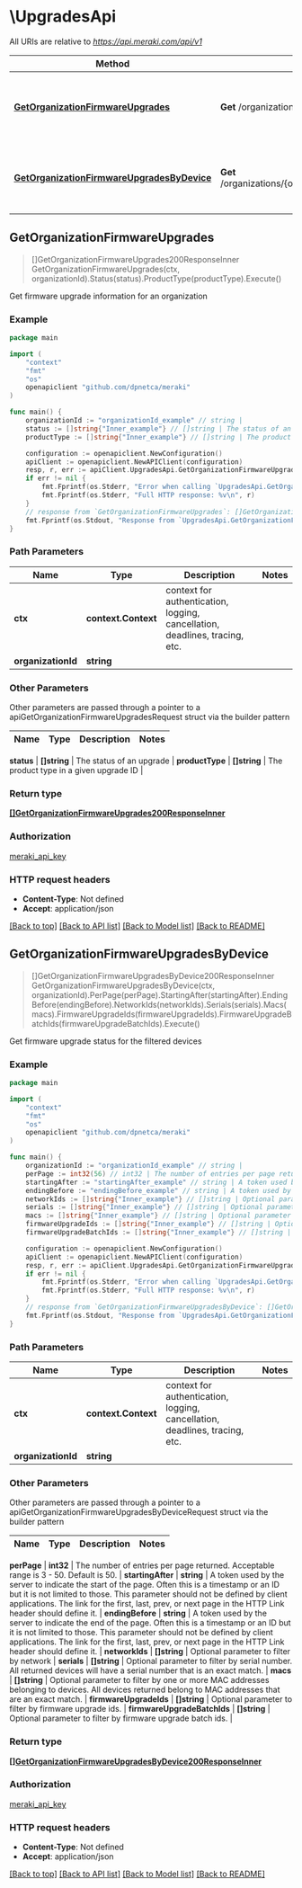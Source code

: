 # \UpgradesApi

All URIs are relative to *https://api.meraki.com/api/v1*

Method | HTTP request | Description
------------- | ------------- | -------------
[**GetOrganizationFirmwareUpgrades**](UpgradesApi.md#GetOrganizationFirmwareUpgrades) | **Get** /organizations/{organizationId}/firmware/upgrades | Get firmware upgrade information for an organization
[**GetOrganizationFirmwareUpgradesByDevice**](UpgradesApi.md#GetOrganizationFirmwareUpgradesByDevice) | **Get** /organizations/{organizationId}/firmware/upgrades/byDevice | Get firmware upgrade status for the filtered devices



## GetOrganizationFirmwareUpgrades

> []GetOrganizationFirmwareUpgrades200ResponseInner GetOrganizationFirmwareUpgrades(ctx, organizationId).Status(status).ProductType(productType).Execute()

Get firmware upgrade information for an organization



### Example

```go
package main

import (
    "context"
    "fmt"
    "os"
    openapiclient "github.com/dpnetca/meraki"
)

func main() {
    organizationId := "organizationId_example" // string | 
    status := []string{"Inner_example"} // []string | The status of an upgrade  (optional)
    productType := []string{"Inner_example"} // []string | The product type in a given upgrade ID (optional)

    configuration := openapiclient.NewConfiguration()
    apiClient := openapiclient.NewAPIClient(configuration)
    resp, r, err := apiClient.UpgradesApi.GetOrganizationFirmwareUpgrades(context.Background(), organizationId).Status(status).ProductType(productType).Execute()
    if err != nil {
        fmt.Fprintf(os.Stderr, "Error when calling `UpgradesApi.GetOrganizationFirmwareUpgrades``: %v\n", err)
        fmt.Fprintf(os.Stderr, "Full HTTP response: %v\n", r)
    }
    // response from `GetOrganizationFirmwareUpgrades`: []GetOrganizationFirmwareUpgrades200ResponseInner
    fmt.Fprintf(os.Stdout, "Response from `UpgradesApi.GetOrganizationFirmwareUpgrades`: %v\n", resp)
}
```

### Path Parameters


Name | Type | Description  | Notes
------------- | ------------- | ------------- | -------------
**ctx** | **context.Context** | context for authentication, logging, cancellation, deadlines, tracing, etc.
**organizationId** | **string** |  | 

### Other Parameters

Other parameters are passed through a pointer to a apiGetOrganizationFirmwareUpgradesRequest struct via the builder pattern


Name | Type | Description  | Notes
------------- | ------------- | ------------- | -------------

 **status** | **[]string** | The status of an upgrade  | 
 **productType** | **[]string** | The product type in a given upgrade ID | 

### Return type

[**[]GetOrganizationFirmwareUpgrades200ResponseInner**](GetOrganizationFirmwareUpgrades200ResponseInner.md)

### Authorization

[meraki_api_key](../README.md#meraki_api_key)

### HTTP request headers

- **Content-Type**: Not defined
- **Accept**: application/json

[[Back to top]](#) [[Back to API list]](../README.md#documentation-for-api-endpoints)
[[Back to Model list]](../README.md#documentation-for-models)
[[Back to README]](../README.md)


## GetOrganizationFirmwareUpgradesByDevice

> []GetOrganizationFirmwareUpgradesByDevice200ResponseInner GetOrganizationFirmwareUpgradesByDevice(ctx, organizationId).PerPage(perPage).StartingAfter(startingAfter).EndingBefore(endingBefore).NetworkIds(networkIds).Serials(serials).Macs(macs).FirmwareUpgradeIds(firmwareUpgradeIds).FirmwareUpgradeBatchIds(firmwareUpgradeBatchIds).Execute()

Get firmware upgrade status for the filtered devices



### Example

```go
package main

import (
    "context"
    "fmt"
    "os"
    openapiclient "github.com/dpnetca/meraki"
)

func main() {
    organizationId := "organizationId_example" // string | 
    perPage := int32(56) // int32 | The number of entries per page returned. Acceptable range is 3 - 50. Default is 50. (optional)
    startingAfter := "startingAfter_example" // string | A token used by the server to indicate the start of the page. Often this is a timestamp or an ID but it is not limited to those. This parameter should not be defined by client applications. The link for the first, last, prev, or next page in the HTTP Link header should define it. (optional)
    endingBefore := "endingBefore_example" // string | A token used by the server to indicate the end of the page. Often this is a timestamp or an ID but it is not limited to those. This parameter should not be defined by client applications. The link for the first, last, prev, or next page in the HTTP Link header should define it. (optional)
    networkIds := []string{"Inner_example"} // []string | Optional parameter to filter by network (optional)
    serials := []string{"Inner_example"} // []string | Optional parameter to filter by serial number.  All returned devices will have a serial number that is an exact match. (optional)
    macs := []string{"Inner_example"} // []string | Optional parameter to filter by one or more MAC addresses belonging to devices. All devices returned belong to MAC addresses that are an exact match. (optional)
    firmwareUpgradeIds := []string{"Inner_example"} // []string | Optional parameter to filter by firmware upgrade ids. (optional)
    firmwareUpgradeBatchIds := []string{"Inner_example"} // []string | Optional parameter to filter by firmware upgrade batch ids. (optional)

    configuration := openapiclient.NewConfiguration()
    apiClient := openapiclient.NewAPIClient(configuration)
    resp, r, err := apiClient.UpgradesApi.GetOrganizationFirmwareUpgradesByDevice(context.Background(), organizationId).PerPage(perPage).StartingAfter(startingAfter).EndingBefore(endingBefore).NetworkIds(networkIds).Serials(serials).Macs(macs).FirmwareUpgradeIds(firmwareUpgradeIds).FirmwareUpgradeBatchIds(firmwareUpgradeBatchIds).Execute()
    if err != nil {
        fmt.Fprintf(os.Stderr, "Error when calling `UpgradesApi.GetOrganizationFirmwareUpgradesByDevice``: %v\n", err)
        fmt.Fprintf(os.Stderr, "Full HTTP response: %v\n", r)
    }
    // response from `GetOrganizationFirmwareUpgradesByDevice`: []GetOrganizationFirmwareUpgradesByDevice200ResponseInner
    fmt.Fprintf(os.Stdout, "Response from `UpgradesApi.GetOrganizationFirmwareUpgradesByDevice`: %v\n", resp)
}
```

### Path Parameters


Name | Type | Description  | Notes
------------- | ------------- | ------------- | -------------
**ctx** | **context.Context** | context for authentication, logging, cancellation, deadlines, tracing, etc.
**organizationId** | **string** |  | 

### Other Parameters

Other parameters are passed through a pointer to a apiGetOrganizationFirmwareUpgradesByDeviceRequest struct via the builder pattern


Name | Type | Description  | Notes
------------- | ------------- | ------------- | -------------

 **perPage** | **int32** | The number of entries per page returned. Acceptable range is 3 - 50. Default is 50. | 
 **startingAfter** | **string** | A token used by the server to indicate the start of the page. Often this is a timestamp or an ID but it is not limited to those. This parameter should not be defined by client applications. The link for the first, last, prev, or next page in the HTTP Link header should define it. | 
 **endingBefore** | **string** | A token used by the server to indicate the end of the page. Often this is a timestamp or an ID but it is not limited to those. This parameter should not be defined by client applications. The link for the first, last, prev, or next page in the HTTP Link header should define it. | 
 **networkIds** | **[]string** | Optional parameter to filter by network | 
 **serials** | **[]string** | Optional parameter to filter by serial number.  All returned devices will have a serial number that is an exact match. | 
 **macs** | **[]string** | Optional parameter to filter by one or more MAC addresses belonging to devices. All devices returned belong to MAC addresses that are an exact match. | 
 **firmwareUpgradeIds** | **[]string** | Optional parameter to filter by firmware upgrade ids. | 
 **firmwareUpgradeBatchIds** | **[]string** | Optional parameter to filter by firmware upgrade batch ids. | 

### Return type

[**[]GetOrganizationFirmwareUpgradesByDevice200ResponseInner**](GetOrganizationFirmwareUpgradesByDevice200ResponseInner.md)

### Authorization

[meraki_api_key](../README.md#meraki_api_key)

### HTTP request headers

- **Content-Type**: Not defined
- **Accept**: application/json

[[Back to top]](#) [[Back to API list]](../README.md#documentation-for-api-endpoints)
[[Back to Model list]](../README.md#documentation-for-models)
[[Back to README]](../README.md)

